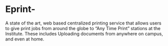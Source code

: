 # Eprint-
A state of the art, web based centralized printing service that allows users to give print jobs from around the globe to “Any Time Print” stations at the Institute. These includes Uploading documents from anywhere on campus, and even at home.
